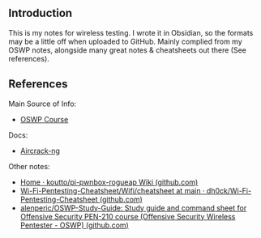 ## Introduction
This is my notes for wireless testing. I wrote it in Obsidian, so the formats may be a little off when uploaded to GitHub. Mainly complied from my OSWP notes, alongside many great notes & cheatsheets out there (See references).

## References
Main Source of Info:
- [OSWP Course](https://www.offsec.com/courses/pen-210/)

Docs:
- [Aircrack-ng](https://www.aircrack-ng.org/doku.php?id=Main)

Other notes:
- [Home · koutto/pi-pwnbox-rogueap Wiki (github.com)](https://github.com/koutto/pi-pwnbox-rogueap/wiki)
- [Wi-Fi-Pentesting-Cheatsheet/Wifi/cheatsheet at main · dh0ck/Wi-Fi-Pentesting-Cheatsheet (github.com)](https://github.com/dh0ck/Wi-Fi-Pentesting-Cheatsheet/tree/main/Wifi/cheatsheet)
- [alenperic/OSWP-Study-Guide: Study guide and command sheet for Offensive Security PEN-210 course (Offensive Security Wireless Pentester - OSWP) (github.com)](https://github.com/alenperic/OSWP-Study-Guide)
